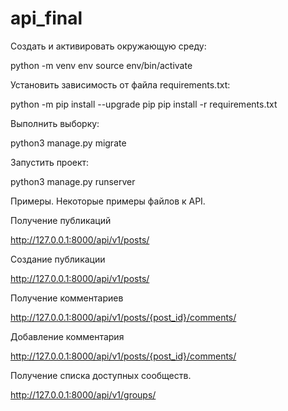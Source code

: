 # api_final
Cоздать и активировать окружающую среду:

python -m venv env
source env/bin/activate

Установить зависимость от файла requirements.txt:

python -m pip install --upgrade pip
pip install -r requirements.txt

Выполнить выборку:

python3 manage.py migrate

Запустить проект:

python3 manage.py runserver

Примеры. Некоторые примеры файлов к API.

Получение публикаций

http://127.0.0.1:8000/api/v1/posts/

Создание публикации

http://127.0.0.1:8000/api/v1/posts/

Получение комментариев

http://127.0.0.1:8000/api/v1/posts/{post_id}/comments/

Добавление комментария

http://127.0.0.1:8000/api/v1/posts/{post_id}/comments/

Получение списка доступных сообществ.

http://127.0.0.1:8000/api/v1/groups/


